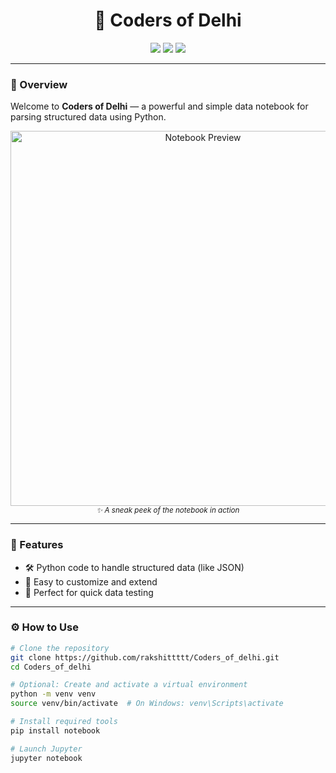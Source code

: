 <h1 align="center">🚀 Coders of Delhi</h1>
<p align="center">
  <img src="https://img.shields.io/badge/Project-Notebook-blueviolet?style=flat-square" />
  <img src="https://img.shields.io/github/languages/top/rakshittttt/Coders_of_delhi?style=flat-square" />
  <img src="https://img.shields.io/github/last-commit/rakshittttt/Coders_of_delhi?style=flat-square" />
</p>

---

### 📌 Overview

Welcome to **Coders of Delhi** — a powerful and simple data notebook for parsing structured data using Python.

<div align="center">
  <img src="assets/preview.gif" alt="Notebook Preview" width="600"/>
  <br/><sub><i>✨ A sneak peek of the notebook in action</i></sub>
</div>

---

### 🧠 Features

- 🛠️ Python code to handle structured data (like JSON)
- 🔁 Easy to customize and extend
- 🧪 Perfect for quick data testing

---

### ⚙️ How to Use

```bash
# Clone the repository
git clone https://github.com/rakshittttt/Coders_of_delhi.git
cd Coders_of_delhi

# Optional: Create and activate a virtual environment
python -m venv venv
source venv/bin/activate  # On Windows: venv\Scripts\activate

# Install required tools
pip install notebook

# Launch Jupyter
jupyter notebook
